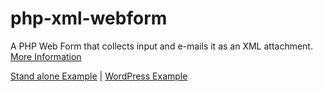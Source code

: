 php-xml-webform
===============

A PHP Web Form that collects input and e-mails it as an XML attachment.
<a href="http://www.tower61.com/web-form-e-mails-xml-attachment/">More Information</a>

<a href="http://www.tower61.com/sandbox/php-xml-webform/phpWebFormwithXMLAttachment.php">Stand alone Example</a> | <a href="http://www.tower61.com/php-webform/">WordPress Example</a>
